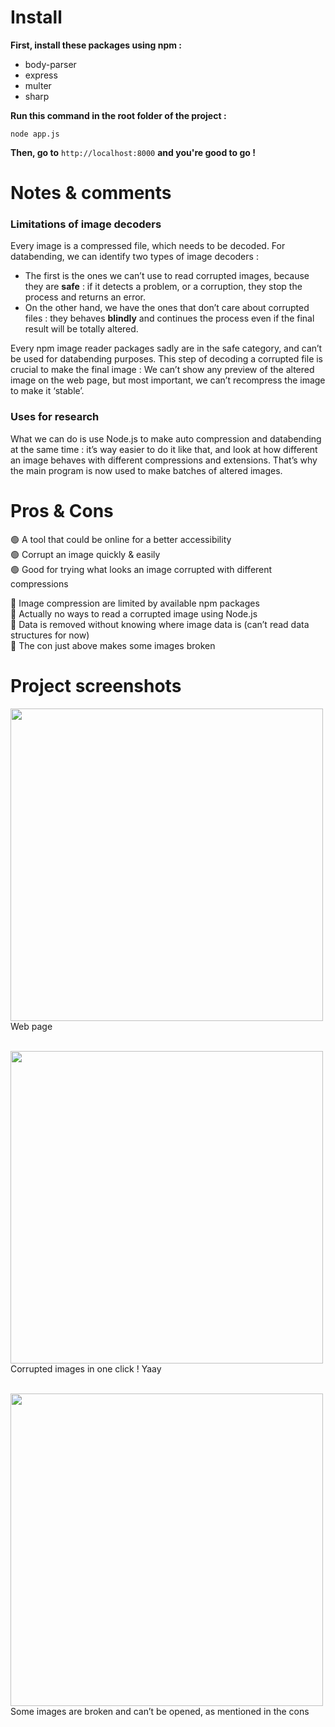 # Install
**First, install these packages using npm :**
- body-parser
- express
- multer
- sharp  

**Run this command in the root folder of the project :**
```
node app.js
```
**Then, go to** `http://localhost:8000` **and you're good to go !**
# Notes & comments

### Limitations of image decoders

Every image is a compressed file, which needs to be decoded. For databending, we can identify two types of image decoders :

- The first is the ones we can’t use to read corrupted images, because they are **safe** : if it detects a problem, or a corruption, they stop the process and returns an error.
- On the other hand, we have the ones that don’t care about corrupted files : they behaves **blindly** and continues the process even if the final result will be totally altered.

Every npm image reader packages sadly are in the safe category, and can’t be used for databending purposes.
This step of decoding a corrupted file is crucial to make the final image : We can’t show any preview of the altered image on the web page, but most important, we can’t recompress the image to make it ‘stable’.

### Uses for research

What we can do is use Node.js to make auto compression and databending at the same time : it’s way easier to do it like that, and look at how different an image behaves with different compressions and extensions. That’s why the main program is now used to make batches of altered images.

# Pros & Cons

🟢 A tool that could be online for a better accessibility  
🟢 Corrupt an image quickly & easily  
🟢 Good for trying what looks an image corrupted with different compressions  

🔴 Image compression are limited by available npm packages  
🔴 Actually no ways to read a corrupted image using Node.js  
🔴 Data is removed without knowing where image data is (can’t read data structures for now)  
🔴 The con just above makes some images broken  

# Project screenshots
<img src="https://s3.us-west-2.amazonaws.com/secure.notion-static.com/2129b9c4-49da-4e3c-b214-f5864e316b92/Untitled.png?X-Amz-Algorithm=AWS4-HMAC-SHA256&X-Amz-Content-Sha256=UNSIGNED-PAYLOAD&X-Amz-Credential=AKIAT73L2G45EIPT3X45%2F20220722%2Fus-west-2%2Fs3%2Faws4_request&X-Amz-Date=20220722T084806Z&X-Amz-Expires=86400&X-Amz-Signature=f7d594d2af4914fca1669e28ea82f00b62ef6d6b1bc1a5b1fc754e5b8a038209&X-Amz-SignedHeaders=host&response-content-disposition=filename%20%3D%22Untitled.png%22&x-id=GetObject" width="500" />\
Web page<br><br>

<img src="https://s3.us-west-2.amazonaws.com/secure.notion-static.com/79b84b63-d1e2-4c75-899b-19275e0a3ffe/Untitled.png?X-Amz-Algorithm=AWS4-HMAC-SHA256&X-Amz-Content-Sha256=UNSIGNED-PAYLOAD&X-Amz-Credential=AKIAT73L2G45EIPT3X45%2F20220722%2Fus-west-2%2Fs3%2Faws4_request&X-Amz-Date=20220722T084822Z&X-Amz-Expires=86400&X-Amz-Signature=02ae544e84b08e4a65d63b9da95e5d2f217a087ab525520a96876f1e7a07e619&X-Amz-SignedHeaders=host&response-content-disposition=filename%20%3D%22Untitled.png%22&x-id=GetObject" width="500" />\
Corrupted images in one click ! Yaay<br><br>

<img src="https://s3.us-west-2.amazonaws.com/secure.notion-static.com/f095b684-1941-4574-9d17-d519da2a8cd4/Untitled.png?X-Amz-Algorithm=AWS4-HMAC-SHA256&X-Amz-Content-Sha256=UNSIGNED-PAYLOAD&X-Amz-Credential=AKIAT73L2G45EIPT3X45%2F20220722%2Fus-west-2%2Fs3%2Faws4_request&X-Amz-Date=20220722T084836Z&X-Amz-Expires=86400&X-Amz-Signature=cbf1c9e365c70331d8b9355d3721dc4a32cf2b64701e45e60f99c2116b575f71&X-Amz-SignedHeaders=host&response-content-disposition=filename%20%3D%22Untitled.png%22&x-id=GetObject" width="500" />\
Some images are broken and can’t be opened, as mentioned in the cons
